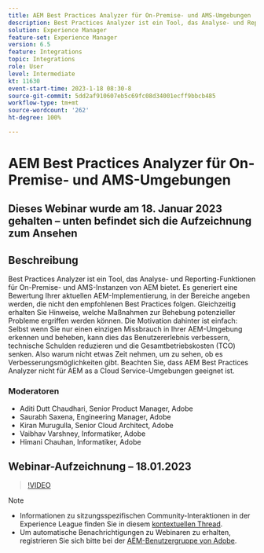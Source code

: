 ```yaml
---
title: AEM Best Practices Analyzer für On-Premise- und AMS-Umgebungen
description: Best Practices Analyzer ist ein Tool, das Analyse- und Reporting-Funktionen für On-Premise- und AMS-Instanzen von AEM bietet. Es generiert eine Bewertung Ihrer aktuellen AEM-Implementierung, in der Bereiche angeben werden, die nicht den empfohlenen Best Practices folgen. Gleichzeitig erhalten Sie Hinweise, welche Maßnahmen zur Behebung potenzieller Probleme ergriffen werden können.
solution: Experience Manager
feature-set: Experience Manager
version: 6.5
feature: Integrations
topic: Integrations
role: User
level: Intermediate
kt: 11630
event-start-time: 2023-1-18 08:30-8
source-git-commit: 5dd2af910607eb5c69fc08d34001ecff9bbcb485
workflow-type: tm+mt
source-wordcount: '262'
ht-degree: 100%

---
```


# AEM Best Practices Analyzer für On-Premise- und AMS-Umgebungen

## Dieses Webinar wurde am 18. Januar 2023 gehalten – unten befindet sich die Aufzeichnung zum Ansehen

## Beschreibung

Best Practices Analyzer ist ein Tool, das Analyse- und Reporting-Funktionen für On-Premise- und AMS-Instanzen von AEM bietet. Es generiert eine Bewertung Ihrer aktuellen AEM-Implementierung, in der Bereiche angeben werden, die nicht den empfohlenen Best Practices folgen. Gleichzeitig erhalten Sie Hinweise, welche Maßnahmen zur Behebung potenzieller Probleme ergriffen werden können. Die Motivation dahinter ist einfach: Selbst wenn Sie nur einen einzigen Missbrauch in Ihrer AEM-Umgebung erkennen und beheben, kann dies das Benutzererlebnis verbessern, technische Schulden reduzieren und die Gesamtbetriebskosten (TCO) senken. Also warum nicht etwas Zeit nehmen, um zu sehen, ob es Verbesserungsmöglichkeiten gibt.
Beachten Sie, dass AEM Best Practices Analyzer nicht für AEM as a Cloud Service-Umgebungen geeignet ist.

### Moderatoren

* Aditi Dutt Chaudhari, Senior Product Manager, Adobe
* Saurabh Saxena, Engineering Manager, Adobe
* Kiran Murugulla, Senior Cloud Architect, Adobe
* Vaibhav Varshney, Informatiker, Adobe
* Himani Chauhan, Informatiker, Adobe

## Webinar-Aufzeichnung – 18.01.2023

>[!VIDEO](https://video.tv.adobe.com/v/3413364/)

>[!NOTE]
>
>* Informationen zu sitzungsspezifischen Community-Interaktionen in der Experience League finden Sie in diesem [kontextuellen Thread](https://bit.ly/3Z6AyM1).
>* Um automatische Benachrichtigungen zu Webinaren zu erhalten, registrieren Sie sich bitte bei der [AEM-Benutzergruppe von Adobe](https://aem-augs.adobe.com/).

